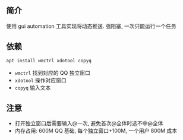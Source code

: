 ## 简介

使用 gui automation 工具实现将动态推送. 强阻塞, 一次只能运行一个任务

## 依赖

```sh
apt install wmctrl xdotool copyq
```

- `wmctrl` 找到对应的 QQ 独立窗口
- `xdotool` 操作对应窗口
- `copyq` 输入文本

## 注意

- 打开独立窗口后需要输入@一次, 避免首次@全体时选不中@全体
- 内存占用: 600M QQ 基础, 每个独立窗口+100M, 一个用户 800M 成本

